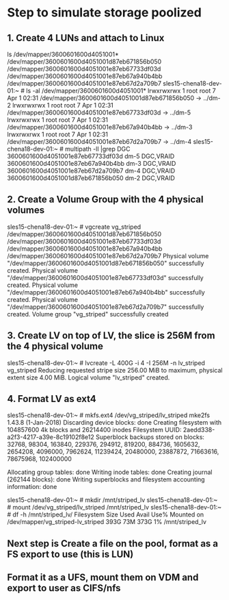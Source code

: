 # Step to simulate storage poolized
## 1. Create 4 LUNs and attach to Linux
ls /dev/mapper/3600601600d4051001*
/dev/mapper/3600601600d4051001d87eb671856b050  /dev/mapper/3600601600d4051001e87eb67733df03d  /dev/mapper/3600601600d4051001e87eb67a940b4bb  /dev/mapper/3600601600d4051001e87eb67d2a709b7
sles15-chena18-dev-01:~ # ls -al /dev/mapper/3600601600d4051001*
lrwxrwxrwx 1 root root 7 Apr  1 02:31 /dev/mapper/3600601600d4051001d87eb671856b050 -> ../dm-2
lrwxrwxrwx 1 root root 7 Apr  1 02:31 /dev/mapper/3600601600d4051001e87eb67733df03d -> ../dm-5
lrwxrwxrwx 1 root root 7 Apr  1 02:31 /dev/mapper/3600601600d4051001e87eb67a940b4bb -> ../dm-3
lrwxrwxrwx 1 root root 7 Apr  1 02:31 /dev/mapper/3600601600d4051001e87eb67d2a709b7 -> ../dm-4
sles15-chena18-dev-01:~ # multipath -ll |grep DGC
3600601600d4051001e87eb67733df03d dm-5 DGC,VRAID
3600601600d4051001e87eb67a940b4bb dm-3 DGC,VRAID
3600601600d4051001e87eb67d2a709b7 dm-4 DGC,VRAID
3600601600d4051001d87eb671856b050 dm-2 DGC,VRAID
## 2. Create a Volume Group with the 4 physical volumes
sles15-chena18-dev-01:~ # vgcreate vg_striped /dev/mapper/3600601600d4051001d87eb671856b050 /dev/mapper/3600601600d4051001e87eb67733df03d /dev/mapper/3600601600d4051001e87eb67a940b4bb /dev/mapper/3600601600d4051001e87eb67d2a709b7
  Physical volume "/dev/mapper/3600601600d4051001d87eb671856b050" successfully created.
  Physical volume "/dev/mapper/3600601600d4051001e87eb67733df03d" successfully created.
  Physical volume "/dev/mapper/3600601600d4051001e87eb67a940b4bb" successfully created.
  Physical volume "/dev/mapper/3600601600d4051001e87eb67d2a709b7" successfully created.
  Volume group "vg_striped" successfully created
 
## 3. Create LV on top of LV, the slice is 256M from the 4 physical volume
sles15-chena18-dev-01:~ # lvcreate -L 400G -i 4 -I 256M -n lv_striped vg_striped
  Reducing requested stripe size 256.00 MiB to maximum, physical extent size 4.00 MiB.
  Logical volume "lv_striped" created.
 
## 4. Format LV as ext4
sles15-chena18-dev-01:~ # mkfs.ext4 /dev/vg_striped/lv_striped
mke2fs 1.43.8 (1-Jan-2018)
Discarding device blocks: done
Creating filesystem with 104857600 4k blocks and 26214400 inodes
Filesystem UUID: 2aedd338-a2f3-4217-a39e-8c19102f8e12
Superblock backups stored on blocks:
        32768, 98304, 163840, 229376, 294912, 819200, 884736, 1605632, 2654208,
        4096000, 7962624, 11239424, 20480000, 23887872, 71663616, 78675968,
        102400000
 
Allocating group tables: done
Writing inode tables: done
Creating journal (262144 blocks): done
Writing superblocks and filesystem accounting information: done
 
sles15-chena18-dev-01:~ # mkdir /mnt/striped_lv
sles15-chena18-dev-01:~ # mount /dev/vg_striped/lv_striped /mnt/striped_lv
sles15-chena18-dev-01:~ # df -h /mnt/striped_lv/
Filesystem                         Size  Used Avail Use% Mounted on
/dev/mapper/vg_striped-lv_striped  393G   73M  373G   1% /mnt/striped_lv
 
## Next step is Create a file on the pool, format as a FS export to use (this is LUN) 
## Format it as a UFS, mount them on VDM and export to user as CIFS/nfs
